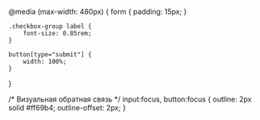 @media (max-width: 480px) {
    form {
        padding: 15px;
    }
    
    .checkbox-group label {
        font-size: 0.85rem;
    }
    
    button[type="submit"] {
        width: 100%;
    }
}

/* Визуальная обратная связь */
input:focus, button:focus {
    outline: 2px solid #ff69b4;
    outline-offset: 2px;
}